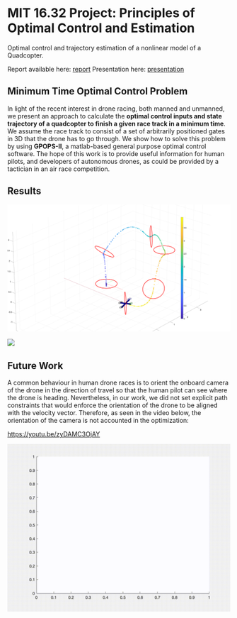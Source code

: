 # MIT 16.32 Project: Principles of Optimal Control and Estimation

Optimal control and trajectory estimation of a nonlinear model of a Quadcopter.

Report available here: [report](FinalReport.pdf)
Presentation here: [presentation](presentation.pptx)

## Minimum Time Optimal Control Problem


In light of the recent interest in drone racing, both manned and unmanned, we present an approach to calculate the **optimal control inputs and state trajectory of a quadcopter to finish a given race track in a minimum time**.
We assume the race track to consist of a set of arbitrarily positioned gates in 3D that the drone has to go through.
    We show how to solve this problem by using **GPOPS-II**, a matlab-based general purpose optimal control software.
    The hope of this work is to provide useful information for human pilots, and developers of autonomous drones, as could be provided by a tactician in an air race competition.
    
    
## Results
![](img/DroneRaceTrajectory.png)

![](optimal_w_cone_constraints.gif)

## Future Work

A common behaviour in human drone races is to orient the onboard camera of the drone in the direction of travel so that the human pilot can see where the drone is heading.
Nevertheless, in our work, we did not set explicit path constraints that would enforce the orientation of the drone to be aligned with the velocity vector.
Therefore, as seen in the video below, the orientation of the camera is not accounted in the optimization:

https://youtu.be/zyDAMC3OjAY

![](peaks.gif)
